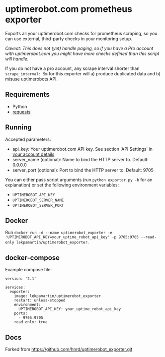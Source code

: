 # uptimerobot.com prometheus exporter

Exports all your uptimerobot.com checks for prometheus scraping,
so you can use external, third-party checks in your monitoring setup.

*Caveat: This does not (yet) handle paging, so if you have a Pro account
with uptimerobot.com you might have more checks defined than this script
will handle.*

If you do not have a pro account, any scrape interval shorter than
`scrape_interval: 5m` for this exporter will a) produce duplicated data
and b) misuse uptimerobots API.

## Requirements

* Python
* [requests](http://www.python-requests.org/en/master/)

## Running

Accepted parameters:

* api_key: Your uptimerobot.com API key. See section 'API Settings' in [your account details](https://uptimerobot.com/dashboard#mySettings).
* server_name (optional): Name to bind the HTTP server to. Default: 0.0.0.0
* server_port (optional): Port to bind the HTTP server to. Default: 9705

You can either pass script arguments (run `python exporter.py -h` for an explanation)
or set the following environment variables:

* `UPTIMEROBOT_API_KEY`
* `UPTIMEROBOT_SERVER_NAME`
* `UPTIMEROBOT_SERVER_PORT`

## Docker

Run `docker run -d --name uptimerobot_exporter -e 'UPTIMEROBOT_API_KEY=your_uptime_robot_api_key' -p 9705:9705 --read-only lekpamartin/uptimerobot_exporter`.

## docker-compose

Example compose file:

    version: '2.1'
    
    services:
      exporter:
        image: lekpamartin/uptimerobot_exporter
        restart: unless-stopped
        environment:
          UPTIMEROBOT_API_KEY: your_uptime_robot_api_key
        ports:
          - 9705:9705
        read_only: true


## Docs
Forked from https://github.com/hnrd/uptimerobot_exporter.git
